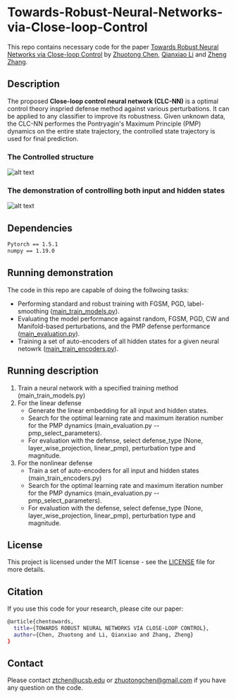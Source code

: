 # Towards-Robust-Neural-Networks-via-Close-loop-Control
This repo contains necessary code for the paper [Towards Robust Neural Networks via Close-loop Control](https://openreview.net/pdf?id=2AL06y9cDE-) 
by [Zhuotong Chen](https://scholar.google.com/citations?user=OVs7TPUAAAAJ&hl=en), [Qianxiao Li](https://discovery.nus.edu.sg/9699-qianxiao-li) 
and [Zheng Zhang](https://web.ece.ucsb.edu/~zhengzhang/).

## Description
The proposed **Close-loop control neural network (CLC-NN)** is a optimal control theory inspried defense method against various perturbations.
It can be applied to any classifier to improve its robustness. Given unknown data, the CLC-NN performes the Pontryagin's Maximum Principle
(PMP) dynamics on the entire state trajectory, the controlled state trajectory is used for final prediction.

### The Controlled structure
![alt text](https://github.com/zhuotongchen/Towards-Robust-Neural-Networks-via-Close-loop-Control/blob/master/assets/Structure.png)

### The demonstration of controlling both input and hidden states
![alt text](https://github.com/zhuotongchen/Towards-Robust-Neural-Networks-via-Close-loop-Control/blob/master/assets/Demons.png)

## Dependencies
```bash
Pytorch == 1.5.1
numpy == 1.19.0
```

## Running demonstration
The code in this repo are capable of doing the follwoing tasks:
- Performing standard and robust training with FGSM, PGD, label-smoothing 
([main_train_models.py](https://github.com/zhuotongchen/Towards-Robust-Neural-Networks-via-Close-loop-Control/blob/master/main_train_models.py)).
- Evaluating the model performance against random, FGSM, PGD, CW and Manifold-based perturbations, and the PMP defense performance 
([main_evaluation.py](https://github.com/zhuotongchen/Towards-Robust-Neural-Networks-via-Close-loop-Control/blob/master/main_evaluation.py)).
- Training a set of auto-encoders of all hidden states for a given neural netowrk 
([main_train_encoders.py](https://github.com/zhuotongchen/Towards-Robust-Neural-Networks-via-Close-loop-Control/blob/master/main_train_encoders.py)).

## Running description
1. Train a neural network with a specified training method (main_train_models.py)
2. For the linear defense
   - Generate the linear embedding for all input and hidden states.
   - Search for the optimal learning rate and maximum iteration number for the PMP dynamics (main_evaluation.py --pmp_select_parameters).
   - For evaluation with the defense, select defense_type (None, layer_wise_projection, linear_pmp), perturbation type and magnitude.
3. For the nonlinear defense
   - Train a set of auto-encoders for all input and hidden states (main_train_encoders.py)
   - Search for the optimal learning rate and maximum iteration number for the PMP dynamics (main_evaluation.py --pmp_select_parameters).
   - For evaluation with the defense, select defense_type (None, layer_wise_projection, linear_pmp), perturbation type and magnitude.

## License
This project is licensed under the MIT license - see the [LICENSE](https://github.com/zhuotongchen/Towards-Robust-Neural-Networks-via-Close-loop-Control/blob/master/LICENSE) file for more details.

## Citation
If you use this code for your research, please cite our paper:
```bash
@article{chentowards,
  title={TOWARDS ROBUST NEURAL NETWORKS VIA CLOSE-LOOP CONTROL},
  author={Chen, Zhuotong and Li, Qianxiao and Zhang, Zheng}
}
```

## Contact
Please contact <ztchen@ucsb.edu> or <zhuotongchen@gmail.com> if you have any question on the code.


